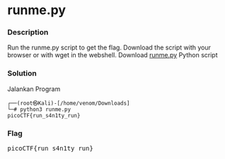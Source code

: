 <h1>runme.py</h1>
<h3>Description</h3>
<p>Run the runme.py script to get the flag. Download the script with your browser or with wget in the webshell.
Download <a href='https://artifacts.picoctf.net/c/34/runme.py'>runme.py</a> Python script</p>
<h3>Solution</h3>
<p>Jalankan Program</p>

```console
┌──(root㉿Kali)-[/home/venom/Downloads]
└─# python3 runme.py           
picoCTF{run_s4n1ty_run}
```
<h3>Flag</h3>
<pre>
picoCTF{run_s4n1ty_run}
</pre>

